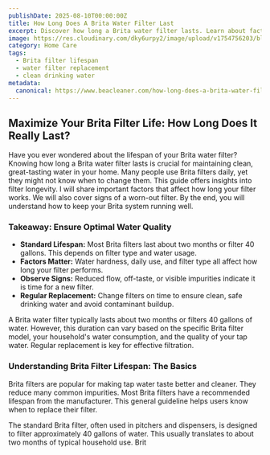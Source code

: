 ```yaml
---
publishDate: 2025-08-10T00:00:00Z
title: How Long Does A Brita Water Filter Last
excerpt: Discover how long a Brita water filter lasts. Learn about factors influencing filter life, replacement signs, and tips to extend its use for clean water.
image: https://res.cloudinary.com/dky6urpy2/image/upload/v1754756203/blog_image_1754756203_o7hcyt.webp
category: Home Care
tags:
  - Brita filter lifespan
  - water filter replacement
  - clean drinking water
metadata:
  canonical: https://www.beacleaner.com/how-long-does-a-brita-water-filter-last
---
```


## Maximize Your Brita Filter Life: How Long Does It Really Last?

Have you ever wondered about the lifespan of your Brita water filter? Knowing how long a Brita water filter lasts is crucial for maintaining clean, great-tasting water in your home. Many people use Brita filters daily, yet they might not know when to change them. This guide offers insights into filter longevity. I will share important factors that affect how long your filter works. We will also cover signs of a worn-out filter. By the end, you will understand how to keep your Brita system running well.

### Takeaway: Ensure Optimal Water Quality

*   **Standard Lifespan:** Most Brita filters last about two months or filter 40 gallons. This depends on filter type and water usage.
*   **Factors Matter:** Water hardness, daily use, and filter type all affect how long your filter performs.
*   **Observe Signs:** Reduced flow, off-taste, or visible impurities indicate it is time for a new filter.
*   **Regular Replacement:** Change filters on time to ensure clean, safe drinking water and avoid contaminant buildup.

A Brita water filter typically lasts about two months or filters 40 gallons of water. However, this duration can vary based on the specific Brita filter model, your household's water consumption, and the quality of your tap water. Regular replacement is key for effective filtration.

### Understanding Brita Filter Lifespan: The Basics

Brita filters are popular for making tap water taste better and cleaner. They reduce many common impurities. Most Brita filters have a recommended lifespan from the manufacturer. This general guideline helps users know when to replace their filter.

The standard Brita filter, often used in pitchers and dispensers, is designed to filter approximately 40 gallons of water. This usually translates to about two months of typical household use. Brit